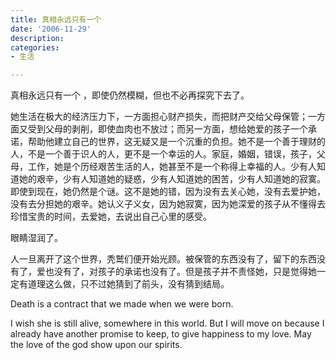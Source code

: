 ```yaml
---
title: 真相永远只有一个
date: '2006-11-29'
description:
categories:
- 生活

---
```

真相永远只有一个 ，即使仍然模糊，但也不必再探究下去了。

她生活在极大的经济压力下，一方面担心财产损失，而把财产交给父母保管；一方面又受到父母的剥削，即使血肉也不放过；而另一方面，想给她爱的孩子一个承诺，帮助他建立自己的世界，这无疑又是一个沉重的负担。她不是一个善于理财的人，不是一个善于识人的人，更不是一个幸运的人。家庭，婚姻，错误，孩子，父母，工作，她是个历经艰苦生活的人，她甚至不是一个称得上幸福的人。少有人知道她的艰辛，少有人知道她的疑惑，少有人知道她的困苦，少有人知道她的寂寞。即使到现在，她仍然是个谜。这不是她的错，因为没有去关心她，没有去爱护她，没有去分担她的艰辛。她认义子义女，因为她寂寞，因为她深爱的孩子从不懂得去珍惜宝贵的时间，去爱她，去说出自己心里的感受。

眼睛湿润了。

人一旦离开了这个世界，秃鹫们便开始光顾。被保管的东西没有了，留下的东西没有了，爱也没有了，对孩子的承诺也没有了。但是孩子并不责怪她，只是觉得她一定有道理这么做，只不过她猜到了前头，没有猜到结局。

Death is a contract that we made when we were born.

I wish she is still alive, somewhere in this world. But I will move on because I already have another promise to keep, to give happiness to my love. May the love of the god show upon our spirits.